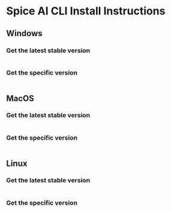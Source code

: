 # Spice AI CLI Install Instructions

## Windows

### Get the latest stable version

```
```

### Get the specific version

```
```

## MacOS

### Get the latest stable version

```
```

### Get the specific version

```
```

## Linux

### Get the latest stable version

```
```

### Get the specific version

```
```